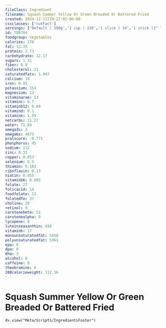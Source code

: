 ```yaml
---
fileClass: Ingredient
filename: Squash Summer Yellow Or Green Breaded Or Battered Fried
created: 2024-12-21T19:27:02-06:00
cssclasses: ['nutFact']
servings: ['Default | 100g','1 cup | 220','1 slice | 14','1 stick (3" long) | 9']
id: 788784
foodgroup: Vegetables
calories: 178
fat: 13.33
protein: 2.73
carbohydrate: 12.17
sugars: 1.31
fiber: 0.9
cholesterol: 21
saturatedfats: 1.947
calcium: 14
iron: 0.95
potassium: 154
magnesium: 13
vitaminarae: 13
vitaminc: 6.7
vitaminb12: 0.04
vitamind: 0.1
vitamine: 1.59
netcarbs: 11.27
water: 71.04
omega3s: 3
omega6s: 4673
pralscore: -0.771
phosphorus: 45
sodium: 112
zinc: 0.33
copper: 0.053
selenium: 6.5
thiamin: 0.103
riboflavin: 0.13
niacin: 0.955
vitaminb6: 0.092
folate: 27
folicacid: 14
foodfolate: 13
folatedfe: 37
choline: 20
retinol: 9
carotenebeta: 51
carotenealpha: 0
lycopene: 0
luteinzeaxanthin: 938
vitamink: 17
monounsaturatedfat: 5458
polyunsaturatedfat: 5361
epa: 0
dpa: 0
dha: 3
alcohol: 0
caffeine: 0
theobromine: 0
200calorieweight: 112.36
---
```


# Squash Summer Yellow Or Green Breaded Or Battered Fried

```dataviewjs
dv.view("Meta/Scripts/IngredientsFooter")
```